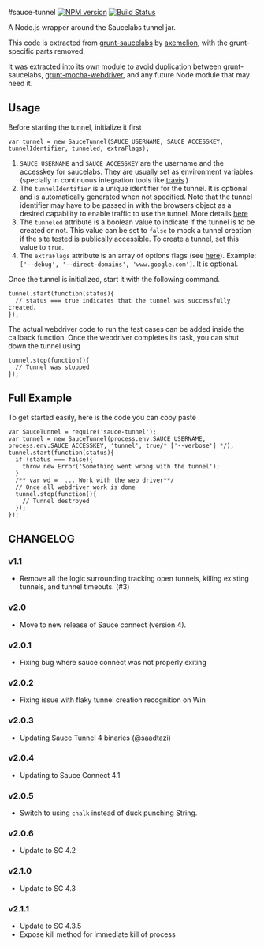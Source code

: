 #sauce-tunnel
[![NPM version](https://badge.fury.io/js/sauce-tunnel.png)](http://badge.fury.io/js/sauce-tunnel)
[![Build Status](https://travis-ci.org/jmreidy/sauce-tunnel.svg)](https://travis-ci.org/jmreidy/sauce-tunnel)

A Node.js wrapper around the Saucelabs tunnel jar.

This code is extracted from
[grunt-saucelabs](https://github.com/axemclion/grunt-saucelabs) by
[axemclion](https://github.com/axemclion), with the grunt-specific parts
removed.

It was extracted into its own module to avoid duplication between
grunt-saucelabs,
[grunt-mocha-webdriver](https://github.com/grunt-mocha-webdriver), and any
future Node module that may need it.

## Usage
Before starting the tunnel, initialize it first

```
var tunnel = new SauceTunnel(SAUCE_USERNAME, SAUCE_ACCESSKEY, tunnelIdentifier, tunneled, extraFlags);
```

1. `SAUCE_USERNAME` and `SAUCE_ACCESSKEY` are the username and the accesskey for saucelabs. They are usually set as environment variables (specially in continuous integration tools like [travis](http://travis-ci.org) )
2. The `tunnelIdentifier` is a unique identifier for the tunnel. It is optional and is automatically generated when not specified. Note that the tunnel identifier may have to be passed in with the browsers object as a desired capability to enable traffic to use the tunnel. More details [here](https://saucelabs.com/docs/additional-config#tunnel-identifier)
3. The `tunneled` attribute is a boolean value to indicate if the tunnel is to be created or not. This value can be set to `false` to mock a tunnel creation if the site tested is publically accessible. To create a tunnel, set this value to `true`.
4. The ``extraFlags`` attribute is an array of options flags (see [here](https://saucelabs.com/docs/connect)). Example: ``['--debug', '--direct-domains', 'www.google.com']``. It is optional.

Once the tunnel is initialized, start it with the following command.

```
tunnel.start(function(status){
  // status === true indicates that the tunnel was successfully created.
});
```

The actual webdriver code to run the test cases can be added inside the callback function. Once the webdriver completes its task, you can shut down the tunnel using

```
tunnel.stop(function(){
  // Tunnel was stopped
});
```

## Full Example
To get started easily, here is the code you can copy paste

```
var SauceTunnel = require('sauce-tunnel');
var tunnel = new SauceTunnel(process.env.SAUCE_USERNAME, process.env.SAUCE_ACCESSKEY, 'tunnel', true/* ['--verbose'] */);
tunnel.start(function(status){
  if (status === false){
    throw new Error('Something went wrong with the tunnel');
  }
  /** var wd =  ... Work with the web driver**/
  // Once all webdriver work is done
  tunnel.stop(function(){
    // Tunnel destroyed
  });
});
```

## CHANGELOG

### v1.1
- Remove all the logic surrounding tracking open tunnels, killing existing
tunnels, and tunnel timeouts. (#3)

### v2.0
- Move to new release of Sauce connect (version 4).

### v2.0.1
- Fixing bug where sauce connect was not properly exiting

### v2.0.2
- Fixing issue with flaky tunnel creation recognition on Win

### v2.0.3
- Updating Sauce Tunnel 4 binaries (@saadtazi)

### v2.0.4
- Updating to Sauce Connect 4.1

### v2.0.5
- Switch to using `chalk` instead of duck punching String.

### v2.0.6
- Update to SC 4.2

### v2.1.0
- Update to SC 4.3

### v2.1.1
- Update to SC 4.3.5
- Expose kill method for immediate kill of process
